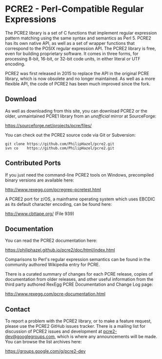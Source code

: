 # PCRE2 - Perl-Compatible Regular Expressions

The PCRE2 library is a set of C functions that implement regular expression
pattern matching using the same syntax and semantics as Perl 5. PCRE2 has its
own native API, as well as a set of wrapper functions that correspond to the
POSIX regular expression API. The PCRE2 library is free, even for building 
proprietary software. It comes in three forms, for processing 8-bit, 16-bit,
or 32-bit code units, in either literal or UTF encoding.

PCRE2 was first released in 2015 to replace the API in the original PCRE 
library, which is now obsolete and no longer maintained. As well as a more
flexible API, the code of PCRE2 has been much improved since the fork.
 
## Download

As well as downloading from this site, you can download PCRE2 or the older,
unmaintained PCRE1 library from an *unofficial* mirror at SourceForge:

https://sourceforge.net/projects/pcre/files/

You can check out the PCRE2 source code via Git or Subversion:

    git clone https://github.com/PhilipHazel/pcre2.git
    svn co    https://github.com/PhilipHazel/pcre2.git

## Contributed Ports

If you just need the command-line PCRE2 tools on Windows, precompiled binary
versions are available here:

http://www.rexegg.com/pcregrep-pcretest.html

A PCRE2 port for z/OS, a mainframe operating system which uses EBCDIC as its
default character encoding, can be found here:

http://www.cbttape.org/ (File 939)

## Documentation

You can read the PCRE2 documentation here:

https://philiphazel.github.io/pcre2/doc/html/index.html

Comparisons to Perl's regular expression semantics can be found in the
community authored Wikipedia entry for PCRE.

There is a curated summary of changes for each PCRE release, copies of
documentation from older releases, and other useful information from the third
party authored RexEgg PCRE Documentation and Change Log page:

http://www.rexegg.com/pcre-documentation.html

## Contact

To report a problem with the PCRE2 library, or to make a feature request, please
use the PCRE2 GitHub issues tracker. There is a mailing list for discussion of
 PCRE2 issues and development at pcre2-dev@googlegroups.com, which is where any
announcements will be made. You can browse the list archives here:

https://groups.google.com/g/pcre2-dev

